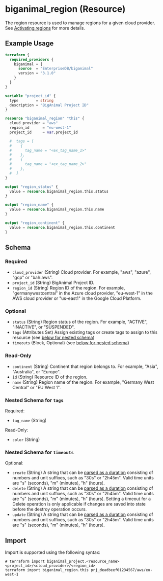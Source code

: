 # biganimal_region (Resource)

The region resource is used to manage regions for a given cloud provider. See [Activating regions](https://www.enterprisedb.com/docs/biganimal/latest/getting_started/activating_regions/) for more details.

## Example Usage

```terraform
terraform {
  required_providers {
    biganimal = {
      source  = "EnterpriseDB/biganimal"
      version = "3.1.0"
    }
  }
}

variable "project_id" {
  type        = string
  description = "BigAnimal Project ID"
}

resource "biganimal_region" "this" {
  cloud_provider = "aws"
  region_id      = "eu-west-1"
  project_id     = var.project_id

  #  tags = [
  #    {
  #      tag_name = "<ex_tag_name_1>"
  #    },
  #    {
  #      tag_name = "<ex_tag_name_2>"
  #    },
  #  ]
}

output "region_status" {
  value = resource.biganimal_region.this.status
}

output "region_name" {
  value = resource.biganimal_region.this.name
}

output "region_continent" {
  value = resource.biganimal_region.this.continent
}
```

<!-- schema generated by tfplugindocs -->
## Schema

### Required

- `cloud_provider` (String) Cloud provider. For example, "aws", "azure", "gcp" or "bah:aws".
- `project_id` (String) BigAnimal Project ID.
- `region_id` (String) Region ID of the region. For example, "germanywestcentral" in the Azure cloud provider, "eu-west-1" in the AWS cloud provider or "us-east1" in the Google Cloud Platform.

### Optional

- `status` (String) Region status of the region. For example, "ACTIVE", "INACTIVE", or "SUSPENDED".
- `tags` (Attributes Set) Assign existing tags or create tags to assign to this resource (see [below for nested schema](#nestedatt--tags))
- `timeouts` (Block, Optional) (see [below for nested schema](#nestedblock--timeouts))

### Read-Only

- `continent` (String) Continent that region belongs to. For example, "Asia", "Australia", or "Europe".
- `id` (String) Resource ID of the region.
- `name` (String) Region name of the region. For example, "Germany West Central" or "EU West 1".

<a id="nestedatt--tags"></a>
### Nested Schema for `tags`

Required:

- `tag_name` (String)

Read-Only:

- `color` (String)


<a id="nestedblock--timeouts"></a>
### Nested Schema for `timeouts`

Optional:

- `create` (String) A string that can be [parsed as a duration](https://pkg.go.dev/time#ParseDuration) consisting of numbers and unit suffixes, such as "30s" or "2h45m". Valid time units are "s" (seconds), "m" (minutes), "h" (hours).
- `delete` (String) A string that can be [parsed as a duration](https://pkg.go.dev/time#ParseDuration) consisting of numbers and unit suffixes, such as "30s" or "2h45m". Valid time units are "s" (seconds), "m" (minutes), "h" (hours). Setting a timeout for a Delete operation is only applicable if changes are saved into state before the destroy operation occurs.
- `update` (String) A string that can be [parsed as a duration](https://pkg.go.dev/time#ParseDuration) consisting of numbers and unit suffixes, such as "30s" or "2h45m". Valid time units are "s" (seconds), "m" (minutes), "h" (hours).

## Import

Import is supported using the following syntax:

```shell
# terraform import biganimal_project.<resource_name> <project_id>/<cloud_provider>/<region_id>
terraform import biganimal_region.this prj_deadbeef01234567/aws/eu-west-1
```
